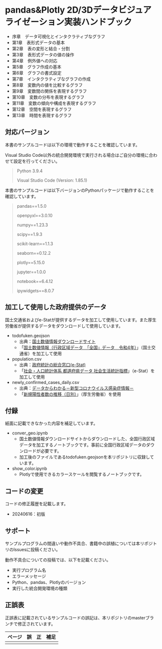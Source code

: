 # pandas&Plotly 2D/3Dデータビジュアライゼーション実装ハンドブック

- 序章　データ可視化とインタクラティブなグラフ
- 第1章　表形式データの基本
- 第2章　表の変形と結合・分割
- 第3章　表形式データの値の操作
- 第4章　例外値への対応
- 第5章　グラフ作成の基本
- 第6章　グラフの書式設定
- 第7章　インタクラティブなグラフの作成
- 第8章　変数内の値を比較するグラフ
- 第9章　変数間の関係を表現するグラフ
- 第10章　変数の分布を表現するグラフ
- 第11章　変数の傾向や構成を表現するグラフ
- 第12章　空間を表現するグラフ
- 第13章　時間を表現するグラフ

## 対応バージョン

本書のサンプルコードは以下の環境で動作することを確認しています。

Visual Studio Code以外の統合開発環境で実行される場合はご自分の環境に合わせて設定を行ってください。

> Python 3.9.4
>
> Visual Studio Code (Version: 1.85.1)

本書のサンプルコードは以下バージョンのPythonパッケージで動作することを確認しています。

> pandas==1.5.0
>
> openpyxl==3.0.10
>
> numpy==1.23.3
>
> scipy==1.9.3
>
> scikit-learn==1.1.3
> 
> seaborn==0.12.2
>
> plotly==5.15.0
> 
> jupyter==1.0.0
>
> notebook==6.4.12
>
> ipywidgets==8.0.7

## 加工して使用した政府提供のデータ

国土交通省およびe-Statが提供するデータを加工して使用しています。また厚生労働省が提供するデータをダウンロードして使用しています。

- todofuken.geojson
  - 出典：[国土数値情報ダウンロードサイト](https://nlftp.mlit.go.jp/)
  - 「[国土数値情報（行政区域データ　「全国」データ　令和4年）](https://nlftp.mlit.go.jp/ksj/gml/datalist/KsjTmplt-N03-v3_1.html)」（国土交通省）を加工して使用
- population.csv
  - 出典：[政府統計の総合窓口(e-Stat)](https://www.e-stat.go.jp/)
  - 「[社会・人口統計体系 都道府県データ 社会生活統計指標](https://www.e-stat.go.jp/dbview?sid=0000010201)」（e-Stat）を加工して使用
- newly_confirmed_cases_daily.csv
  - 出典：[データからわかる－新型コロナウイルス感染症情報－](https://covid19.mhlw.go.jp/)
  - 「[新規陽性者数の推移（日別）](https://covid19.mhlw.go.jp/public/opendata/newly_confirmed_cases_daily.csv)」（厚生労働省）を使用


## 付録

紙面に記載できなかった内容を補足しています。

- conver_geo.ipynb
  - 国土数値情報ダウンロードサイトからダウンロードした、全国行政区域データを加工するノートブックです。事前に全国行政区域データのダウンロードが必要です。
  - 加工後のファイルであるtodofuken.geojsonを本リポジトリに収録しています。
- show_color.ipynb
  - Plotlyで使用できるカラースケールを閲覧するノートブックです。


## コードの変更

コードの修正履歴を記載します。

- 20240616：初版

## サポート

サンプルプログラムの間違いや動作不具合、書籍中の誤植については本リポジトリのIssuesに投稿ください。

動作不具合についての投稿では、以下を記載ください。

- 実行プログラム名
- エラーメッセージ
- Python、pandas、Plotlyのバージョン
- 実行した統合開発環境の種類

## 正誤表

正誤表に記載されているサンプルコードの誤記は、本リポジトリのmasterブランチで修正されています。

| ページ | 誤 | 正 | 補足 |
|:-----------|:------------|:------------|:------------|
|  |  |  |  |